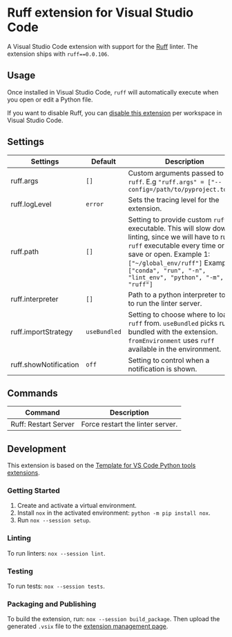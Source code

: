 # Ruff extension for Visual Studio Code

A Visual Studio Code extension with support for the [Ruff](https://github.com/charliermarsh/ruff)
linter. The extension ships with `ruff==0.0.106`.

## Usage

Once installed in Visual Studio Code, `ruff` will automatically execute when you open or edit a
Python file.

If you want to disable Ruff, you can [disable this extension](https://code.visualstudio.com/docs/editor/extension-marketplace#_disable-an-extension)
per workspace in Visual Studio Code.

## Settings

| Settings             | Default                                                                                                                                | Description                                                                                                                                                                                                                                                       |
|----------------------| -------------------------------------------------------------------------------------------------------------------------------------- |-------------------------------------------------------------------------------------------------------------------------------------------------------------------------------------------------------------------------------------------------------------------|
| ruff.args             | `[]`                                                                                                                                   | Custom arguments passed to `ruff`. E.g `"ruff.args" = ["--config=/path/to/pyproject.toml"]`                                                                                                                                                                       |
| ruff.logLevel         | `error`                                                                                                                                | Sets the tracing level for the extension.                                                                                                                                                                                                                         |
| ruff.path             | `[]`                                                                                                                                   | Setting to provide custom `ruff` executable. This will slow down linting, since we will have to run `ruff` executable every time or file save or open. Example 1: `["~/global_env/ruff"]` Example 2: `["conda", "run", "-n", "lint_env", "python", "-m", "ruff"]` |
| ruff.interpreter      | `[]`                                                                                                                                   | Path to a python interpreter to use to run the linter server.                                                                                                                                                                                                     |
| ruff.importStrategy   | `useBundled`                                                                                                                           | Setting to choose where to load `ruff` from. `useBundled` picks ruff bundled with the extension. `fromEnvironment` uses `ruff` available in the environment.                                                                                                      |
| ruff.showNotification | `off`                                                                                                                                  | Setting to control when a notification is shown.                                                                                                                                                                                                                  |

## Commands

| Command              | Description                      |
|----------------------| -------------------------------- |
| Ruff: Restart Server | Force restart the linter server. |

## Development

This extension is based on the [Template for VS Code Python tools extensions](https://github.com/microsoft/vscode-python-tools-extension-template).

### Getting Started

1. Create and activate a virtual environment.
2. Install `nox` in the activated environment: `python -m pip install nox`.
3. Run `nox --session setup`.

### Linting

To run linters: `nox --session lint`.

### Testing

To run tests: `nox --session tests`.

### Packaging and Publishing

To build the extension, run: `nox --session build_package`. Then upload the generated `.vsix` file
to the [extension management page](https://marketplace.visualstudio.com/manage).
